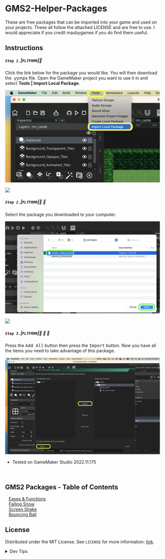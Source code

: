 # GMS2-Helper-Packages


<!-- OVERVIEW -->
These are free packages that can be imported into your game and used on your projects.  These all follow the attached LICENSE and are free to use.  I would appreciate if you credit maubygames if you do find them useful.

## Instructions

##### `Step 1.`\|`PLTFRMR`|:small_blue_diamond:
Click the link below for the package you would like. You will then download the <filename>.yymps file.  Open the GameMaker project you want to use it in and select **Tools | Import Local Package**.

![import package](images/toolsImportLocal.png)

![](../images/line2.png)

##### `Step 2.`\|`PLTFRMR`|:small_blue_diamond: :small_blue_diamond: 

Select the package you downloaded to your computer.

![import selected package](images/importSS.png)

![](../images/line2.png)

##### `Step 3.`\|`PLTFRMR`|:small_blue_diamond: :small_blue_diamond: :small_blue_diamond:

Press the <kbd>Add All</kbd> button then press the <kbd>Import</kbd> button.  Now you have all the items you need to take advantage of this package. 

![add import to project](images/addAllImport.png)

* Tested on GameMaker Studio 2022.11.175

<br>

<!-- TOC -->
## GMS2 Packages - Table of Contents

<kbd></kbd> &nbsp;&nbsp; [Eases & Functions](screen-shake/README.md#user-content-eases--functions) <br>
<kbd></kbd> &nbsp;&nbsp; [Falling Snow](falling-snow/README.md#user-content-falling-snow) <br>
<kbd></kbd> &nbsp;&nbsp; [Screen Shake](screen-shake/README.md#user-content-screen-shake) <br>
<kbd></kbd> &nbsp;&nbsp; [Bouncing Ball](bouncing-ball/README.md#user-content-bouncing-ball) <br>

<!-- LICENSE -->
## License
Distributed under the MIT License. See `LICENSE` for more information: [link](LICENSE).

</details>
<details><summary>Dev Tips</summary>
make git m="add commit message"
</details>